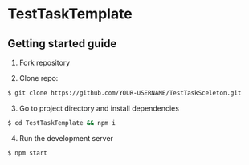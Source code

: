 # TestTaskTemplate

## Getting started guide

1.  Fork repository

2.  Clone repo:

```bash
$ git clone https://github.com/YOUR-USERNAME/TestTaskSceleton.git
```

3.  Go to project directory and install dependencies

```bash
$ cd TestTaskTemplate && npm i
```

4.  Run the development server

```bash
$ npm start
```
